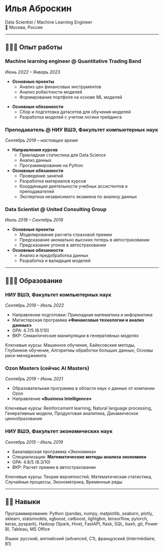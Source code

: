 # Илья Аброскин
Data Scientist / Machine Learning Engineer <br>
📍 Москва, Россия<br>

---
## 👨🏼‍💻 Опыт работы
### Machine learning engineer @ Quantitative Trading Band 

_Июнь 2022 – Январь 2023_

- **Основные проекты**
    * Анализ цен финансовых инструментов
    * Анализ робастности моделей
    * Формирование портфеля на основе ML моделей
* **Основные обязанности**
    * Сбор и подготовка датасетов для обучения моделей
    * Разработка моделей с учетом логики трейдинга
 
### Преподаватель @ НИУ ВШЭ, Факультет компьютерных наук

_Сентябрь 2019 – настоящее время_

* **Направления курсов**
    * Прикладная статистика для Data Science
    * Анализ данных
    * Программирование на Python
* **Основные обязанности**
    * Проведение занятий
    * Разработка материалов курсов
    * Координация деятельности учебных ассистентов и преподавателей
    * Экспертиза независимого экзамена по анализу данных
 
### Data Scientist @ United Consulting Group

_Июль 2018 – Сентябрь 2019_

* **Основные проекты**
    * Моделирование расчета страховой премии
    * Предсказание аномально высоких потерь в автостраховании
    * Предсказание угонов в автостраховании
* **Основные обязанности**
    * Анализ и предобработка данных
    * Разработка и валидация моделей

---
## 👨🏼‍🎓 Образование
### НИУ ВШЭ, Факультет компьютерных наук
_Сентябрь 2019 – Июль 2022_

- Направление подготовки: Прикладная математика и информатика
- Магистерская программа **«Финансовые технологии и анализ данных»**
- GPA: 4.7/5 (8.1/10)
- ВКР: Семантические манипуляции в генеративных моделях

Ключевые курсы: Машинное обучение, Байесовские методы, Глубинное обучение, Алгоритмы обработки больших данных, Основы риск-менеджмента
 
### Ozon Masters (сейчас AI Masters)
_Сентябрь 2019 – Июнь 2021_
- Образовательная программа в области наук о данных от компании Ozon
- Направление **«Business Intelligence»**

Ключевые курсы: Reinforcement learning, Natural language processing, Генеративные модели, Продуктовая аналитика, Динамическое ценообразование
 
### НИУ ВШЭ, Факультет экономических наук
_Сентябрь 2015 – Июль 2019_
- Бакалаврская программа «Экономика»
- Специализация: **Математические методы анализа экономики**
- GPA: 4.8/5 (8.3/10)
- ВКР: Расчет премии в автостраховании 

Ключевые курсы: Теория вероятностей, Математическая статистика, Случайные процессы, Эконометрика, Временные ряды
 
---
## 💪🏼 Навыки
Программирование: Python (pandas, numpy, matplotlib, seaborn, plotly, sklearn, statsmodels, xgboost, catboost, lightgbm, tensorflow, pytorch, keras, pyspark), Hadoop (Spark, Hive), FastAPI, flask, SQL, bash, git, Power BI, Tableau, MS Office

Языки: русский, английский (advanced, C1), французский (intermédiaire, B1)
